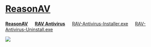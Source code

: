 # [ReasonAV](https://www.reasonsecurity.com/compare)

[**ReasonAV**](https://www.reasonsecurity.com/compare) 　 [**RAV Antivirus**](https://www.reasonsecurity.com/compare) 　 [RAV-Antivirus-Installer.exe](https://github.com/windows64/ReasonAV/releases/tag/ReasonAV-Download) 　 [RAV-Antivirus-Uninstall.exe](https://github.com/windows64/ReasonAV/releases/download/ReasonAV-RemoveTool/Uninstall.exe)

![](https://cdnp2.stackassets.com/b7dedc1b91e5f11f1aaed8b46ee83a18d50beafa/store/e9b7c152fae937ef6ee173e4571301576ccde1ad186deceaf90fe063a8b9/product_27400_product_shots2_image.jpg)
